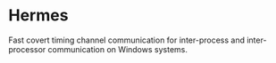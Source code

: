 # Hermes
Fast covert timing channel communication for inter-process and inter-processor communication on Windows systems.
